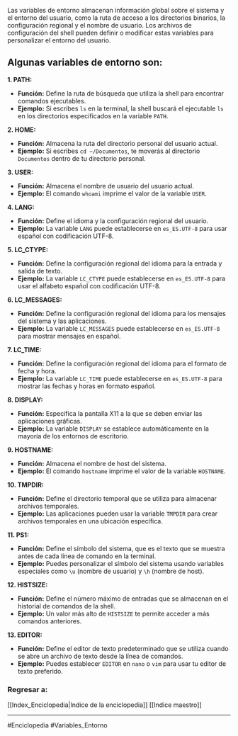 Las variables de entorno almacenan información global sobre el sistema y el entorno del usuario, como la ruta de acceso a los directorios binarios, la configuración regional y el nombre de usuario. Los archivos de configuración del shell pueden definir o modificar estas variables para personalizar el entorno del usuario.
## Algunas variables de entorno son:
**1. PATH:**

- **Función:** Define la ruta de búsqueda que utiliza la shell para encontrar comandos ejecutables.
- **Ejemplo:** Si escribes `ls` en la terminal, la shell buscará el ejecutable `ls` en los directorios especificados en la variable `PATH`.

**2. HOME:**

- **Función:** Almacena la ruta del directorio personal del usuario actual.
- **Ejemplo:** Si escribes `cd ~/Documentos`, te moverás al directorio `Documentos` dentro de tu directorio personal.

**3. USER:**

- **Función:** Almacena el nombre de usuario del usuario actual.
- **Ejemplo:** El comando `whoami` imprime el valor de la variable `USER`.

**4. LANG:**

- **Función:** Define el idioma y la configuración regional del usuario.
- **Ejemplo:** La variable `LANG` puede establecerse en `es_ES.UTF-8` para usar español con codificación UTF-8.

**5. LC_CTYPE:**

- **Función:** Define la configuración regional del idioma para la entrada y salida de texto.
- **Ejemplo:** La variable `LC_CTYPE` puede establecerse en `es_ES.UTF-8` para usar el alfabeto español con codificación UTF-8.

**6. LC_MESSAGES:**

- **Función:** Define la configuración regional del idioma para los mensajes del sistema y las aplicaciones.
- **Ejemplo:** La variable `LC_MESSAGES` puede establecerse en `es_ES.UTF-8` para mostrar mensajes en español.

**7. LC_TIME:**

- **Función:** Define la configuración regional del idioma para el formato de fecha y hora.
- **Ejemplo:** La variable `LC_TIME` puede establecerse en `es_ES.UTF-8` para mostrar las fechas y horas en formato español.

**8. DISPLAY:**

- **Función:** Especifica la pantalla X11 a la que se deben enviar las aplicaciones gráficas.
- **Ejemplo:** La variable `DISPLAY` se establece automáticamente en la mayoría de los entornos de escritorio.

**9. HOSTNAME:**

- **Función:** Almacena el nombre de host del sistema.
- **Ejemplo:** El comando `hostname` imprime el valor de la variable `HOSTNAME`.

**10. TMPDIR:**

- **Función:** Define el directorio temporal que se utiliza para almacenar archivos temporales.
- **Ejemplo:** Las aplicaciones pueden usar la variable `TMPDIR` para crear archivos temporales en una ubicación específica.

**11. PS1:**

- **Función:** Define el símbolo del sistema, que es el texto que se muestra antes de cada línea de comando en la terminal.
- **Ejemplo:** Puedes personalizar el símbolo del sistema usando variables especiales como `\u` (nombre de usuario) y `\h` (nombre de host).

**12. HISTSIZE:**

- **Función:** Define el número máximo de entradas que se almacenan en el historial de comandos de la shell.
- **Ejemplo:** Un valor más alto de `HISTSIZE` te permite acceder a más comandos anteriores.

**13. EDITOR:**

- **Función:** Define el editor de texto predeterminado que se utiliza cuando se abre un archivo de texto desde la línea de comandos.
- **Ejemplo:** Puedes establecer `EDITOR` en `nano` o `vim` para usar tu editor de texto preferido.
### Regresar a:
[[Index_Enciclopedia|Indice de la enciclopedia]]
[[Indice maestro]]

---
#Enciclopedia #Variables_Entorno
